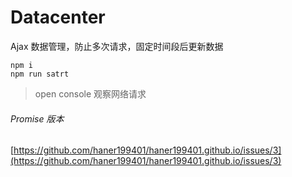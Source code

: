 # Datacenter
Ajax 数据管理，防止多次请求，固定时间段后更新数据

```ecmascript 6
npm i
npm run satrt
```
> open console
> 观察网络请求

###### Promise 版本
[https://github.com/haner199401/haner199401.github.io/issues/3](https://github.com/haner199401/haner199401.github.io/issues/3)
